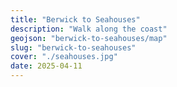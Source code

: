 ```yaml
---
title: "Berwick to Seahouses"
description: "Walk along the coast"
geojson: "berwick-to-seahouses/map"
slug: "berwick-to-seahouses"
cover: "./seahouses.jpg"
date: 2025-04-11
---
```

